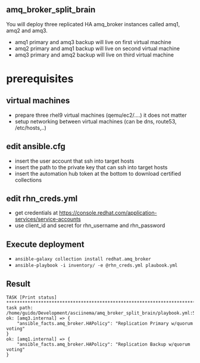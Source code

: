amq_broker_split_brain
----------------------

You will deploy three replicated HA amq_broker instances called amq1, amq2 and amq3.

- amq1 primary and amq3 backup will live on first virtual machine
- amq2 primary and amq1 backup will live on second virtual machine
- amq3 primary and amq2 backup will live on third virtual machine

# prerequisites

## virtual machines

* prepare three rhel9 virtual machines (qemu/ec2/....) it does not matter
* setup networking between virtual machines (can be dns, route53, /etc/hosts,..)


## edit ansible.cfg

* insert the user account that ssh into target hosts
* insert the path to the private key that can ssh into target hosts
* insert the automation hub token at the bottom to download certified collections

## edit rhn_creds.yml

* get credentials at https://console.redhat.com/application-services/service-accounts
* use client_id and secret for rhn_username and rhn_password

## Execute deployment

* `ansible-galaxy collection install redhat.amq_broker`
* `ansible-playbook -i inventory/ -e @rhn_creds.yml plaubook.yml`

## Result

```
TASK [Print status] ******************************************************************************************************************************************************************************************************************************************
task path: /home/guido/Development/asciinema/amq_broker_split_brain/playbook.yml:52
ok: [amq3.internal] => {
    "ansible_facts.amq_broker.HAPolicy": "Replication Primary w/quorum voting"
}
ok: [amq1.internal] => {
    "ansible_facts.amq_broker.HAPolicy": "Replication Backup w/quorum voting"
}
```
